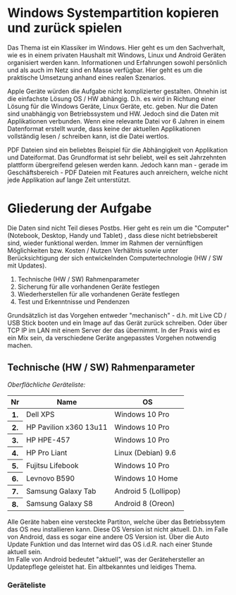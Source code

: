 # Windows Systempartition kopieren und zurück spielen

Das Thema ist ein Klassiker im Windows. Hier geht es um den Sachverhalt, wie es in einem privaten Haushalt mit Windows, Linux und Android Geräten organisiert werden kann.  Informationen und Erfahrungen sowohl persönlich und als auch im Netz sind en Masse verfügbar. Hier geht es um die praktische Umsetzung anhand eines realen Szenarios.  

Apple Geräte würden die Aufgabe nicht komplizierter gestalten. Ohnehin ist die einfachste Lösung OS / HW abhängig. D.h. es wird in Richtung einer Lösung für die Windows Geräte, Linux Geräte, etc. geben. Nur die Daten sind unabhängig von Betriebssystem und HW. Jedoch sind die Daten mit Applikationen verbunden. Wenn eine relevante Datei vor 6 Jahren in einem Datenformat erstellt wurde, dass keine der aktuellen Applikationen vollständig lesen / schreiben kann, ist die Datei wertlos.  

PDF Dateien sind ein beliebtes Beispiel für die Abhängigkeit von Applikation und Dateiformat. Das Grundformat ist sehr beliebt, weil es seit Jahrzehnten plattform übergreifend gelesen werden kann. Jedoch kann man - gerade im Geschäftsbereich - PDF Dateien mit Features auch anreichern, welche nicht jede Applikation auf lange Zeit unterstützt.

# Gliederung der Aufgabe

Die Daten sind nicht Teil dieses Postbs. Hier geht es rein um die "Computer" (Notebook, Desktop, Handy und Tablet) , dass diese nicht betriebsbereit sind, wieder funktional werden. Immer im Rahmen der vernünftigen Möglichkeiten bzw. Kosten / Nutzen Verhältnis sowie unter Berücksichtigung der sich entwickelnden Computertechnologie (HW / SW mit Updates).  

1. Technische (HW / SW) Rahmenparameter
2. Sicherung für alle vorhandenen Geräte festlegen
3. Wiederherstellen für alle vorhandenen Geräte festlegen
4. Test und Erkenntnisse und Pendenzen  

Grundsätzlich ist das Vorgehen entweder "mechanisch" - d.h. mit Live CD / USB Stick booten und ein Image auf das Gerät zurück schreiben. Oder über TCP IP im LAN mit einem Server der das übernimmt. In der Praxis wird es ein Mix sein, da verschiedene Geräte angepasstes Vorgehen notwendig machen.

## Technische (HW / SW) Rahmenparameter

*Oberflächliche Geräteliste:*  
<table>
  <thead>
    <tr>
      <th>Nr</th>
      <th>Name</th>
      <th>OS</th>
    </tr>
  </thead>
  <tbody>
    <tr>
      <th>1. </th>
      <td>Dell XPS</td>
      <td>Windows 10 Pro</td>
    </tr>
    <tr>
      <th>2. </th>
      <td>HP Pavilion x360 13u11</td>
      <td>Windows 10 Pro</td>
    </tr>
    <tr>
      <th>3. </th>
      <td>HP HPE-457</td>
      <td>Windows 10 Pro</td>
    </tr>
      <tr>
      <th>4. </th>
      <td>HP Pro Liant</td>
      <td>Linux (Debian) 9.6</td>
    </tr>
      <tr>
      <th>5. </th>
      <td>Fujitsu Lifebook</td>
      <td>Windows 10 Pro</td>
    </tr>
    <tr>
      <th>6. </th>
      <td>Levnovo B590</td>
      <td>Windows 10 Home</td>
    </tr>
    <tr>
      <th>7. </th>
      <td>Samsung Galaxy Tab</td>
      <td>Android 5 (Lollipop)</td>
    </tr>
    <tr>
      <th>8. </th>
      <td>Samsung Galaxy S8</td>
      <td>Android 8 (Oreon)</td>
    </tr>
  </tbody>
</table>  

Alle Geräte haben eine versteckte Partiton, welche über das Betriebssytem das OS neu installieren kann. Diese OS Version ist nicht aktuell. D.h. im Falle von Android, dass es sogar eine andere OS Version ist. Über die Auto Update Funktion und das Internet wird das OS i.d.R. nach einer Stunde aktuell sein.  
Im Falle von Android bedeutet "aktuell", was der Gerätehersteller an Updatepflege geleistet hat. Ein altbekanntes und leidiges Thema.

### Geräteliste

